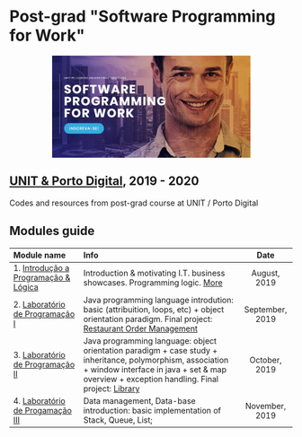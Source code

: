 
# Post-grad "Software Programming for Work"

<p align="center">
  <img alt="UNIT Post-grad logo" align="center" src="https://github.com/thiagojacinto/pos-unit-porto/blob/master/UNIT_PD.jpg">
</p>

## [UNIT & Porto Digital](https://www.unit.br/pe/software-programming-for-work), 2019 - 2020

Codes and resources from post-grad course at UNIT / Porto Digital

## Modules guide

| Module name | Info | Date |
| :---------- | :-------- | :---: |
| 1. [Introdução a Programação & Lógica](/Module1/) | Introduction & motivating I.T. business showcases. Programming logic. [More](/Module1/README.md) | August, 2019 |
| 2. [Laboratório de Programação I](/Module2/) | Java programming language introdution: basic (attribuition, loops, etc) + object orientation paradigm. Final project: [Restaurant Order Management](/Module2/Restaurant/) | September, 2019 |
| 3. [Laboratório de Programação II](/Module3/) | Java programming language: object orientation paradigm + case study + inheritance, polymorphism, association + window interface in java + set & map overview + exception handling. Final project: [Library](/Module3/Project/) | October, 2019 |
| 4. [Laboratório de Progamação III](/Module4/) | Data management, Data-base introduction: basic implementation of Stack, Queue, List; | November, 2019 |
